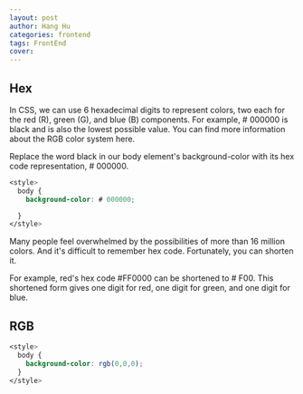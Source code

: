 ```yaml
---
layout: post
author: Hang Hu
categories: frontend
tags: FrontEnd 
cover: 
---
```


## Hex

In CSS, we can use 6 hexadecimal digits to represent colors, two each for the red (R), green (G), and blue (B) components. For example, # 000000 is black and is also the lowest possible value. You can find more information about the RGB color system here.

Replace the word black in our body element's background-color with its hex code representation, # 000000.

```css
<style>
  body {
    background-color: # 000000;

  }
</style>
```


Many people feel overwhelmed by the possibilities of more than 16 million colors. And it's difficult to remember hex code. Fortunately, you can shorten it.


For example, red's hex code #FF0000 can be shortened to # F00. This shortened form gives one digit for red, one digit for green, and one digit for blue.


## RGB


```css
<style>
  body {
    background-color: rgb(0,0,0);
  }
</style>
```
